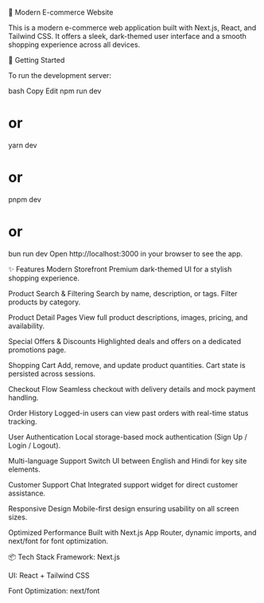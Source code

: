 🛒 Modern E-commerce Website

This is a modern e-commerce web application built with Next.js, React, and Tailwind CSS. It offers a sleek, dark-themed user interface and a smooth shopping experience across all devices.

🚀 Getting Started

To run the development server:

bash
Copy
Edit
npm run dev
# or
yarn dev
# or
pnpm dev
# or
bun run dev
Open http://localhost:3000 in your browser to see the app.


✨ Features
Modern Storefront
Premium dark-themed UI for a stylish shopping experience.

Product Search & Filtering
Search by name, description, or tags. Filter products by category.

Product Detail Pages
View full product descriptions, images, pricing, and availability.

Special Offers & Discounts
Highlighted deals and offers on a dedicated promotions page.

Shopping Cart
Add, remove, and update product quantities. Cart state is persisted across sessions.

Checkout Flow
Seamless checkout with delivery details and mock payment handling.

Order History
Logged-in users can view past orders with real-time status tracking.

User Authentication
Local storage-based mock authentication (Sign Up / Login / Logout).

Multi-language Support
Switch UI between English and Hindi for key site elements.

Customer Support Chat
Integrated support widget for direct customer assistance.

Responsive Design
Mobile-first design ensuring usability on all screen sizes.

Optimized Performance
Built with Next.js App Router, dynamic imports, and next/font for font optimization.

📦 Tech Stack
Framework: Next.js

UI: React + Tailwind CSS

Font Optimization: next/font
